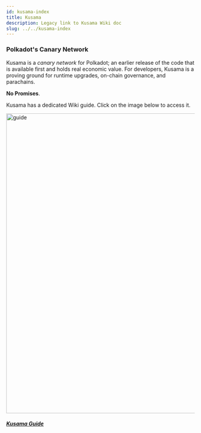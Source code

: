 ```yaml
---
id: kusama-index
title: Kusama
description: Legacy link to Kusama Wiki doc
slug: ../../kusama-index
---
```


### Polkadot's Canary Network

Kusama is a *canary network* for Polkadot; an earlier release of the code that is available first and
holds real economic value. For developers, Kusama is a proving ground for runtime upgrades, on-chain
governance, and parachains.

**No Promises**.

Kusama has a dedicated Wiki guide. Click on the image below to access it.

<tr class="cards-container">
  <td>
    <a class="guide-link" href="https://guide.kusama.network/docs/kusama-getting-started/">
      <img src="/img/kusama-guide-page.png" alt="guide" width="800"/>
        <div class="cards-body">
            <h5 class="cards-title">Kusama Guide</h5>
        </div>
    </a>
  </td>
  </tr>
